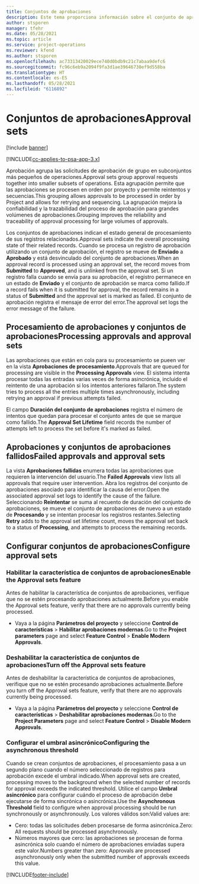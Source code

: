 ```yaml
---
title: Conjuntos de aprobaciones
description: Este tema proporciona información sobre el conjunto de aprobación, las solicitudes y los subconjuntos de esas operaciones.
author: stsporen
manager: tfehr
ms.date: 05/28/2021
ms.topic: article
ms.service: project-operations
ms.reviewer: kfend
ms.author: stsporen
ms.openlocfilehash: ac73313420029ece740d0bdb9c21c7abaa9defc6
ms.sourcegitcommit: fc96c6eb9a2094f9fa3d1ae39646730ef9d558ba
ms.translationtype: HT
ms.contentlocale: es-ES
ms.lasthandoff: 05/28/2021
ms.locfileid: "6116892"
---
```

# <a name="approval-sets"></a><span data-ttu-id="8335e-103">Conjuntos de aprobaciones</span><span class="sxs-lookup"><span data-stu-id="8335e-103">Approval sets</span></span>

[!include [banner](../includes/psa-now-project-operations.md)]

[!INCLUDE[cc-applies-to-psa-app-3.x](../includes/cc-applies-to-psa-app-3x.md)]

<span data-ttu-id="8335e-104">Aprobación agrupa las solicitudes de aprobación de grupo en subconjuntos más pequeños de operaciones.</span><span class="sxs-lookup"><span data-stu-id="8335e-104">Approval sets group approval requests together into smaller subsets of operations.</span></span> <span data-ttu-id="8335e-105">Esta agrupación permite que las aprobaciones se procesen en orden por proyecto y permite reintentos y secuencias.</span><span class="sxs-lookup"><span data-stu-id="8335e-105">This grouping allows approvals to be processed in order by Project and allows for retrying and sequencing.</span></span> <span data-ttu-id="8335e-106">La agrupación mejora la confiabilidad y la trazabilidad del proceso de aprobación para grandes volúmenes de aprobaciones.</span><span class="sxs-lookup"><span data-stu-id="8335e-106">Grouping improves the reliability and traceability of approval processing for large volumes of approvals.</span></span>

<span data-ttu-id="8335e-107">Los conjuntos de aprobaciones indican el estado general de procesamiento de sus registros relacionados.</span><span class="sxs-lookup"><span data-stu-id="8335e-107">Approval sets indicate the overall processing state of their related records.</span></span> <span data-ttu-id="8335e-108">Cuando se procesa un registro de aprobación utilizando un conjunto de aprobación, el registro se mueve de **Enviado** a **Aprobado** y está desvinculado del conjunto de aprobaciones.</span><span class="sxs-lookup"><span data-stu-id="8335e-108">When an approval record is processed using an approval set, the record moves from **Submitted** to **Approved**, and is unlinked from the approval set.</span></span> <span data-ttu-id="8335e-109">Si un registro falla cuando se envía para su aprobación, el registro permanece en un estado de **Enviado** y el conjunto de aprobación se marca como fallido.</span><span class="sxs-lookup"><span data-stu-id="8335e-109">If a record fails when it is submitted for approval, the record remains in a status of **Submitted** and the approval set is marked as failed.</span></span> <span data-ttu-id="8335e-110">El conjunto de aprobación registra el mensaje de error del error.</span><span class="sxs-lookup"><span data-stu-id="8335e-110">The approval set logs the error message of the failure.</span></span>

## <a name="processing-approvals-and-approval-sets"></a><span data-ttu-id="8335e-111">Procesamiento de aprobaciones y conjuntos de aprobaciones</span><span class="sxs-lookup"><span data-stu-id="8335e-111">Processing approvals and approval sets</span></span>
<span data-ttu-id="8335e-112">Las aprobaciones que están en cola para su procesamiento se pueen ver en la vista **Aprobaciones de procesamiento**.</span><span class="sxs-lookup"><span data-stu-id="8335e-112">Approvals that are queued for processing are visible in the **Processing Approvals** view.</span></span> <span data-ttu-id="8335e-113">El sistema intenta procesar todas las entradas varias veces de forma asincrónica, incluido el reintento de una aprobación si los intentos anteriores fallaron.</span><span class="sxs-lookup"><span data-stu-id="8335e-113">The system tries to process all the entries multiple times asynchronously, including retrying an approval if previous attempts failed.</span></span>

<span data-ttu-id="8335e-114">El campo **Duración del conjunto de aprobaciones** registra el número de intentos que quedan para procesar el conjunto antes de que se marque como fallido.</span><span class="sxs-lookup"><span data-stu-id="8335e-114">The **Approval Set Lifetime** field records the number of attempts left to process the set before it's marked as failed.</span></span>

## <a name="failed-approvals-and-approval-sets"></a><span data-ttu-id="8335e-115">Aprobaciones y conjuntos de aprobaciones fallidos</span><span class="sxs-lookup"><span data-stu-id="8335e-115">Failed approvals and approval sets</span></span>
<span data-ttu-id="8335e-116">La vista **Aprobaciones fallidas** enumera todas las aprobaciones que requieren la intervención del usuario.</span><span class="sxs-lookup"><span data-stu-id="8335e-116">The **Failed Approvals** view lists all approvals that require user intervention.</span></span> <span data-ttu-id="8335e-117">Abra los registros del conjunto de aprobaciones asociado para identificar la causa del error.</span><span class="sxs-lookup"><span data-stu-id="8335e-117">Open the associated approval set logs to identify the cause of the failure.</span></span>
<span data-ttu-id="8335e-118">Seleccionando **Reintentar** se suma al recuento de duración del conjunto de aprobaciones, se mueve el conjunto de aprobaciones de nuevo a un estado de **Procesando** y se intentan procesar los registros restantes.</span><span class="sxs-lookup"><span data-stu-id="8335e-118">Selecting **Retry** adds to the approval set lifetime count, moves the approval set back to a status of **Processing**, and attempts to process the remaining records.</span></span>

## <a name="configure-approval-sets"></a><span data-ttu-id="8335e-119">Configurar conjuntos de aprobaciones</span><span class="sxs-lookup"><span data-stu-id="8335e-119">Configure approval sets</span></span>

###  <a name="enable-the-approval-sets-feature"></a><span data-ttu-id="8335e-120">Habilitar la característica de conjuntos de aprobaciones</span><span class="sxs-lookup"><span data-stu-id="8335e-120">Enable the Approval sets feature</span></span>
<span data-ttu-id="8335e-121">Antes de habilitar la característica de conjuntos de aprobaciones, verifique que no se estén procesando aprobaciones actualmente.</span><span class="sxs-lookup"><span data-stu-id="8335e-121">Before you enable the Approval sets feature, verify that there are no approvals currently being processed.</span></span>

- <span data-ttu-id="8335e-122">Vaya a la página **Parámetros del proyecto** y seleccione **Control de características** > **Habilitar aprobaciones modernas**.</span><span class="sxs-lookup"><span data-stu-id="8335e-122">Go to the **Project parameters** page and select **Feature Control** > **Enable Modern Approvals**.</span></span>

### <a name="turn-off-the-approval-sets-feature"></a><span data-ttu-id="8335e-123">Deshabilitar la característica de conjuntos de aprobaciones</span><span class="sxs-lookup"><span data-stu-id="8335e-123">Turn off the Approval sets feature</span></span>
<span data-ttu-id="8335e-124">Antes de deshabilitar la característica de conjuntos de aprobaciones, verifique que no se estén procesando aprobaciones actualmente.</span><span class="sxs-lookup"><span data-stu-id="8335e-124">Before you turn off the Approval sets feature, verify that there are no approvals currently being processed.</span></span>

- <span data-ttu-id="8335e-125">Vaya a la página **Parámetros del proyecto** y seleccione **Control de características** > **Deshabilitar aprobaciones modernas**.</span><span class="sxs-lookup"><span data-stu-id="8335e-125">Go to the **Project Parameters** page and select **Feature Control** > **Disable Modern Approvals**.</span></span>

### <a name="configuring-the-asynchronous-threshold"></a><span data-ttu-id="8335e-126">Configurar el umbral asincrónico</span><span class="sxs-lookup"><span data-stu-id="8335e-126">Configuring the asynchronous threshold</span></span> 
<span data-ttu-id="8335e-127">Cuando se crean conjuntos de aprobaciones, el procesamiento pasa a un segundo plano cuando el número seleccionado de registros para aprobación excede el umbral indicado.</span><span class="sxs-lookup"><span data-stu-id="8335e-127">When approval sets are created, processing moves to the background when the selected number of records for approval exceeds the indicated threshold.</span></span> <span data-ttu-id="8335e-128">Utilice el campo **Umbral asincrónico** para configurar cuándo el proceso de aprobación debe ejecutarse de forma sincrónica o asincrónica.</span><span class="sxs-lookup"><span data-stu-id="8335e-128">Use the **Asynchronous Threshold** field to configure when approval processing should be run synchronously or asynchronously.</span></span>
<span data-ttu-id="8335e-129">Los valores válidos son:</span><span class="sxs-lookup"><span data-stu-id="8335e-129">Valid values are:</span></span>

  - <span data-ttu-id="8335e-130">Cero: todas las solicitudes deben procesarse de forma asincrónica.</span><span class="sxs-lookup"><span data-stu-id="8335e-130">Zero: All requests should be processed asynchronously.</span></span> 
  - <span data-ttu-id="8335e-131">Números mayores que cero: las aprobaciones se procesan de forma asincrónica solo cuando el número de aprobaciones enviadas supera este valor.</span><span class="sxs-lookup"><span data-stu-id="8335e-131">Numbers greater than zero: Approvals are processed asynchronously only when the submitted number of approvals exceeds this value.</span></span>

[!INCLUDE[footer-include](../includes/footer-banner.md)]
